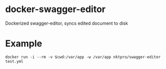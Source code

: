 # docker-swagger-editor
Dockerized swagger-editor, syncs edited document to disk

# Example

    docker run -i --rm -v $cwd:/var/app -w /var/app nktpro/swagger-editor test.yml
